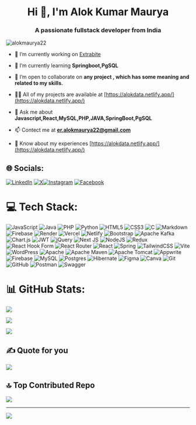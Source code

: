 <h1 align="center">Hi 👋, I'm Alok Kumar Maurya</h1>
<h3 align="center">A passionate fullstack developer from India</h3>

<p align="left"> <img src="https://komarev.com/ghpvc/?username=alokmaurya22&label=Profile%20views&color=0e75b6&style=flat" alt="alokmaurya22" /> </p>

- 🔭 I’m currently working on [Extrabite](https://extrabite.vercel.app/)

- 🌱 I’m currently learning **Springboot,PgSQL**

- 👯 I’m open to collaborate on **any project , which has some meaning and related to my skills.**

- 👨‍💻 All of my projects are available at [https://alokdata.netlify.app/](https://alokdata.netlify.app/)

- 💬 Ask me about **Javascript,React,MySQL,PHP,JAVA,SpringBoot,PgSQL**

- 📫 Contect me at **er.alokmaurya22@gmail.com**

- 📄 Know about my experiences [https://alokdata.netlify.app/](https://alokdata.netlify.app/)

## 🌐 Socials:

[![LinkedIn](https://img.shields.io/badge/LinkedIn-%230077B5.svg?logo=linkedin&logoColor=white)](https://linkedin.com/in/alok22) [![X](https://img.shields.io/badge/X-black.svg?logo=X&logoColor=white)](https://x.com/alok_2003)[![Instagram](https://img.shields.io/badge/Instagram-%23E4405F.svg?logo=Instagram&logoColor=white)](https://instagram.com/alok.2003) [![Facebook](https://img.shields.io/badge/Facebook-%231877F2.svg?logo=Facebook&logoColor=white)](https://facebook.com/alokmaurya.2003)

# 💻 Tech Stack:

![JavaScript](https://img.shields.io/badge/javascript-%23323330.svg?style=for-the-badge&logo=javascript&logoColor=%23F7DF1E) ![Java](https://img.shields.io/badge/java-%23ED8B00.svg?style=for-the-badge&logo=openjdk&logoColor=white) ![PHP](https://img.shields.io/badge/php-%23777BB4.svg?style=for-the-badge&logo=php&logoColor=white) ![Python](https://img.shields.io/badge/python-3670A0?style=for-the-badge&logo=python&logoColor=ffdd54) ![HTML5](https://img.shields.io/badge/html5-%23E34F26.svg?style=for-the-badge&logo=html5&logoColor=white) ![CSS3](https://img.shields.io/badge/css3-%231572B6.svg?style=for-the-badge&logo=css3&logoColor=white) ![C](https://img.shields.io/badge/c-%2300599C.svg?style=for-the-badge&logo=c&logoColor=white) ![Markdown](https://img.shields.io/badge/markdown-%23000000.svg?style=for-the-badge&logo=markdown&logoColor=white) ![Firebase](https://img.shields.io/badge/firebase-%23039BE5.svg?style=for-the-badge&logo=firebase) ![Render](https://img.shields.io/badge/Render-%46E3B7.svg?style=for-the-badge&logo=render&logoColor=white) ![Vercel](https://img.shields.io/badge/vercel-%23000000.svg?style=for-the-badge&logo=vercel&logoColor=white) ![Netlify](https://img.shields.io/badge/netlify-%23000000.svg?style=for-the-badge&logo=netlify&logoColor=#00C7B7) ![Bootstrap](https://img.shields.io/badge/bootstrap-%238511FA.svg?style=for-the-badge&logo=bootstrap&logoColor=white) ![Apache Kafka](https://img.shields.io/badge/Apache%20Kafka-000?style=for-the-badge&logo=apachekafka) ![Chart.js](https://img.shields.io/badge/chart.js-F5788D.svg?style=for-the-badge&logo=chart.js&logoColor=white) ![JWT](https://img.shields.io/badge/JWT-black?style=for-the-badge&logo=JSON%20web%20tokens) ![jQuery](https://img.shields.io/badge/jquery-%230769AD.svg?style=for-the-badge&logo=jquery&logoColor=white) ![Next JS](https://img.shields.io/badge/Next-black?style=for-the-badge&logo=next.js&logoColor=white) ![NodeJS](https://img.shields.io/badge/node.js-6DA55F?style=for-the-badge&logo=node.js&logoColor=white) ![Redux](https://img.shields.io/badge/redux-%23593d88.svg?style=for-the-badge&logo=redux&logoColor=white) ![React Hook Form](https://img.shields.io/badge/React%20Hook%20Form-%23EC5990.svg?style=for-the-badge&logo=reacthookform&logoColor=white) ![React Router](https://img.shields.io/badge/React_Router-CA4245?style=for-the-badge&logo=react-router&logoColor=white) ![React](https://img.shields.io/badge/react-%2320232a.svg?style=for-the-badge&logo=react&logoColor=%2361DAFB) ![Spring](https://img.shields.io/badge/spring-%236DB33F.svg?style=for-the-badge&logo=spring&logoColor=white) ![TailwindCSS](https://img.shields.io/badge/tailwindcss-%2338B2AC.svg?style=for-the-badge&logo=tailwind-css&logoColor=white) ![Vite](https://img.shields.io/badge/vite-%23646CFF.svg?style=for-the-badge&logo=vite&logoColor=white) ![WordPress](https://img.shields.io/badge/WordPress-%23117AC9.svg?style=for-the-badge&logo=WordPress&logoColor=white) ![Apache](https://img.shields.io/badge/apache-%23D42029.svg?style=for-the-badge&logo=apache&logoColor=white) ![Apache Maven](https://img.shields.io/badge/Apache%20Maven-C71A36?style=for-the-badge&logo=Apache%20Maven&logoColor=white) ![Apache Tomcat](https://img.shields.io/badge/apache%20tomcat-%23F8DC75.svg?style=for-the-badge&logo=apache-tomcat&logoColor=black) ![Appwrite](https://img.shields.io/badge/Appwrite-%23FD366E.svg?style=for-the-badge&logo=appwrite&logoColor=white) ![Firebase](https://img.shields.io/badge/firebase-a08021?style=for-the-badge&logo=firebase&logoColor=ffcd34) ![MySQL](https://img.shields.io/badge/mysql-4479A1.svg?style=for-the-badge&logo=mysql&logoColor=white) ![Postgres](https://img.shields.io/badge/postgres-%23316192.svg?style=for-the-badge&logo=postgresql&logoColor=white) ![Hibernate](https://img.shields.io/badge/Hibernate-59666C?style=for-the-badge&logo=Hibernate&logoColor=white) ![Figma](https://img.shields.io/badge/figma-%23F24E1E.svg?style=for-the-badge&logo=figma&logoColor=white) ![Canva](https://img.shields.io/badge/Canva-%2300C4CC.svg?style=for-the-badge&logo=Canva&logoColor=white) ![Git](https://img.shields.io/badge/git-%23F05033.svg?style=for-the-badge&logo=git&logoColor=white) ![GitHub](https://img.shields.io/badge/github-%23121011.svg?style=for-the-badge&logo=github&logoColor=white) ![Postman](https://img.shields.io/badge/Postman-FF6C37?style=for-the-badge&logo=postman&logoColor=white) ![Swagger](https://img.shields.io/badge/-Swagger-%23Clojure?style=for-the-badge&logo=swagger&logoColor=white)

# 📊 GitHub Stats:

<!--
  GitHub Readme Stats Section
  These stats are fetched from third-party services (like vercel-hosted APIs)
  to showcase GitHub activity, streaks, and languages used.
-->

<!-- GitHub profile stats card showing total stars, commits, PRs, issues, etc. -->

![](https://github-readme-stats.vercel.app/api?username=alokmaurya22&theme=light&hide_border=false&include_all_commits=false&count_private=false)<br/>

<!-- GitHub contribution streak stats showing daily contribution streaks -->

![](https://nirzak-streak-stats.vercel.app/?user=alokmaurya22&theme=light&hide_border=false)</br>

<!-- GitHub top languages card in compact layout based on public repositories -->

![](https://github-readme-stats.vercel.app/api/top-langs/?username=alokmaurya22&theme=light&hide_border=false&include_all_commits=false&count_private=false&layout=compact)

## ✍️ Quote for you

![](https://quotes-github-readme.vercel.app/api?type=horizontal&theme=radical)

## 🔝 Top Contributed Repo

![](https://github-contributor-stats.vercel.app/api?username=alokmaurya22&limit=5&theme=transparent&combine_all_yearly_contributions=true)

---

[![](https://visitcount.itsvg.in/api?id=alokmaurya22&icon=0&color=0)](https://visitcount.itsvg.in)

<!-- Proudly created with GPRM ( https://gprm.itsvg.in ) -->
